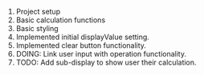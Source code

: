 1. Project setup
2. Basic calculation functions
3. Basic styling
4. Implemented initial displayValue setting.
5. Implemented clear button functionality.
6. DOING: Link user input with operation functionality. 
7. TODO: Add sub-display to show user their calculation. 